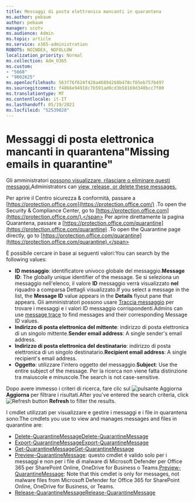 ```yaml
---
title: Messaggi di posta elettronica mancanti in quarantena
ms.author: pebaum
author: pebaum
manager: scotv
ms.audience: Admin
ms.topic: article
ms.service: o365-administration
ROBOTS: NOINDEX, NOFOLLOW
localization_priority: Normal
ms.collection: Adm_O365
ms.custom:
- "5668"
- "9002625"
ms.openlocfilehash: 563f76f624f428a46894268b478cf05eb757b497
ms.sourcegitcommit: f4866e94918c7b591ad0cd3b58169d340bcc7f00
ms.translationtype: MT
ms.contentlocale: it-IT
ms.lasthandoff: 05/19/2021
ms.locfileid: "52539828"
---
```

# <a name="missing-emails-in-quarantine"></a><span data-ttu-id="00819-102">Messaggi di posta elettronica mancanti in quarantena"</span><span class="sxs-lookup"><span data-stu-id="00819-102">Missing emails in quarantine"</span></span>

<span data-ttu-id="00819-103">Gli amministratori [possono visualizzare, rilasciare o eliminare questi messaggi.](/microsoft-365/security/office-365-security/manage-quarantined-messages-and-files)</span><span class="sxs-lookup"><span data-stu-id="00819-103">Administrators can [view, release, or delete these messages.](/microsoft-365/security/office-365-security/manage-quarantined-messages-and-files)</span></span>

<span data-ttu-id="00819-104">Per aprire il Centro sicurezza & conformità, passare a [https://protection.office.com](https://protection.office.com/) .</span><span class="sxs-lookup"><span data-stu-id="00819-104">To open the Security & Compliance Center, go to [https://protection.office.com](https://protection.office.com/).</span></span> <span data-ttu-id="00819-105">Per aprire direttamente la pagina Quarantena, passare a [https://protection.office.com/quarantine](https://protection.office.com/quarantine) .</span><span class="sxs-lookup"><span data-stu-id="00819-105">To open the Quarantine page directly, go to [https://protection.office.com/quarantine](https://protection.office.com/quarantine).</span></span>  

<span data-ttu-id="00819-106">È possibile cercare in base ai seguenti valori:</span><span class="sxs-lookup"><span data-stu-id="00819-106">You can search by the following values:</span></span>  

- <span data-ttu-id="00819-107">**ID messaggio**: identificatore univoco globale del messaggio.</span><span class="sxs-lookup"><span data-stu-id="00819-107">**Message ID**: The globally unique identifier of the message.</span></span> <span data-ttu-id="00819-108">Se si seleziona un messaggio nell'elenco, il valore  **ID**  messaggio verrà visualizzato  **nel**  riquadro a comparsa Dettagli visualizzato.</span><span class="sxs-lookup"><span data-stu-id="00819-108">If you select a message in the list, the  **Message ID**  value appears in the  **Details**  flyout pane that appears.</span></span> <span data-ttu-id="00819-109">Gli amministratori possono usare [Traccia messaggio](/microsoft-365/security/office-365-security/message-trace-scc) per trovare i messaggi e i valori ID messaggio corrispondenti.</span><span class="sxs-lookup"><span data-stu-id="00819-109">Admins can use [message trace](/microsoft-365/security/office-365-security/message-trace-scc) to find messages and their corresponding Message ID values.</span></span>
- <span data-ttu-id="00819-110">**Indirizzo di posta elettronica del mittente**: indirizzo di posta elettronica di un singolo mittente.</span><span class="sxs-lookup"><span data-stu-id="00819-110">**Sender email address**: A single sender's email address.</span></span>
- <span data-ttu-id="00819-111">**Indirizzo di posta elettronica del destinatario**: indirizzo di posta elettronica di un singolo destinatario.</span><span class="sxs-lookup"><span data-stu-id="00819-111">**Recipient email address**: A single recipient's email address.</span></span>
- <span data-ttu-id="00819-112">**Oggetto**: utilizzare l'intero oggetto del messaggio.</span><span class="sxs-lookup"><span data-stu-id="00819-112">**Subject**: Use the entire subject of the message.</span></span> <span data-ttu-id="00819-113">Per la ricerca non viene fatta distinzione tra maiuscole e minuscole.</span><span class="sxs-lookup"><span data-stu-id="00819-113">The search is not case-sensitive.</span></span>

<span data-ttu-id="00819-114">Dopo avere immesso i criteri di ricerca, fare clic sul ![pulsante Aggiorna](/microsoft-365/media/scc-quarantine-refresh.png?view=o365-worldwide) **Aggiorna** per filtrare i risultati.</span><span class="sxs-lookup"><span data-stu-id="00819-114">After you've entered the search criteria, click ![Refresh button](/microsoft-365/media/scc-quarantine-refresh.png?view=o365-worldwide) **Refresh** to filter the results.</span></span>

<span data-ttu-id="00819-115">I cmdlet utilizzati per visualizzare e gestire i messaggi e i file in quarantena sono:</span><span class="sxs-lookup"><span data-stu-id="00819-115">The cmdlets you use to view and manages messages and files in quarantine are:</span></span>
- [<span data-ttu-id="00819-116">Delete-QuarantineMessage</span><span class="sxs-lookup"><span data-stu-id="00819-116">Delete-QuarantineMessage</span></span>](/powershell/module/exchange/delete-quarantinemessage)
- [<span data-ttu-id="00819-117">Export-QuarantineMessage</span><span class="sxs-lookup"><span data-stu-id="00819-117">Export-QuarantineMessage</span></span>](/powershell/module/exchange/export-quarantinemessage)
- [<span data-ttu-id="00819-118">Get-QuarantineMessage</span><span class="sxs-lookup"><span data-stu-id="00819-118">Get-QuarantineMessage</span></span>](/powershell/module/exchange/get-quarantinemessage)
- <span data-ttu-id="00819-119">[Preview-QuarantineMessage](/powershell/module/exchange/preview-quarantinemessage): questo cmdlet è valido solo per i messaggi e non per i file di malware di Microsoft Defender per Office 365 per SharePoint Online, OneDrive for Business o Teams.</span><span class="sxs-lookup"><span data-stu-id="00819-119">[Preview-QuarantineMessage](/powershell/module/exchange/preview-quarantinemessage): Note that this cmdlet is only for messages, not malware files from Microsoft Defender for Office 365 for SharePoint Online, OneDrive for Business, or Teams.</span></span>
- [<span data-ttu-id="00819-120">Release-QuarantineMessage</span><span class="sxs-lookup"><span data-stu-id="00819-120">Release-QuarantineMessage</span></span>](/powershell/module/exchange/release-quarantinemessage)